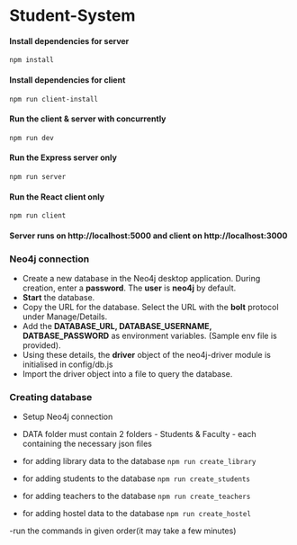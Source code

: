 # Student-System


#### Install dependencies for server
`npm install`
#### Install dependencies for client
`npm run client-install`
#### Run the client & server with concurrently
`npm run dev`
#### Run the Express server only
`npm run server`
#### Run the React client only
`npm run client`

#### Server runs on http://localhost:5000 and client on http://localhost:3000


### Neo4j connection

- Create a new database in the Neo4j desktop application. During creation, enter a **password**. The **user** is **neo4j**  by default.
- **Start** the database.
- Copy the URL for the database. Select the URL with the **bolt** protocol under Manage/Details.
- Add the **DATABASE_URL, DATABASE_USERNAME, DATBASE_PASSWORD** as environment variables. (Sample env file is provided).
- Using these details, the **driver** object of the neo4j-driver module is initialised in config/db.js
- Import the driver object into a file to query the database.


### Creating database

- Setup Neo4j connection 
- DATA folder must contain 2 folders - Students & Faculty - each containing the necessary json files

- for adding library data to the database
`npm run create_library`

- for adding students to the database
`npm run create_students`

- for adding teachers to the database
`npm run create_teachers`

- for adding hostel data to the database
`npm run create_hostel`

-run the commands in given order(it may take a few minutes)